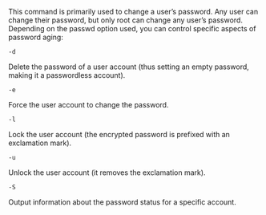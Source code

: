 This command is primarily used to change a user’s password. Any user can change their
password, but only root can change any user’s password.
Depending on the passwd option used, you can control specific aspects of password aging:
```
-d
```
Delete the password of a user account (thus setting an empty password, making it a
passwordless account).
```
-e
```
Force the user account to change the password.
```
-l
```
Lock the user account (the encrypted password is prefixed with an exclamation mark).
```
-u
```
Unlock the user account (it removes the exclamation mark).
```
-S
```
Output information about the password status for a specific account.